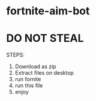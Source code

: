 # fortnite-aim-bot

# DO NOT STEAL

STEPS:

1. Download as zip
2. Extract files on desktop
3. run fornite
4. run this file
5. enjoy
